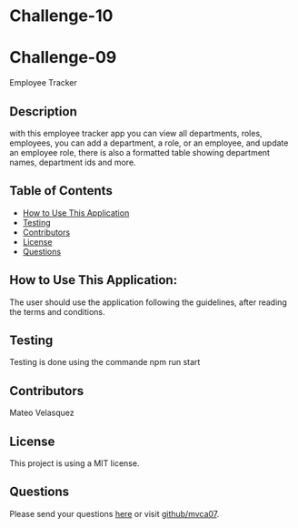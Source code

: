 # Challenge-10

# Challenge-09
Employee Tracker
  
  ## Description
  with this employee tracker app you can view all departments, roles, employees, you can add a department, a role, or an employee, and update an employee role, there is also a formatted table showing department names, department ids and more.
  
  ## Table of Contents
  * [How to Use This Application](#HowtoUseThisApplication)
  * [Testing](#testing) 
  * [Contributors](#contributors)
  * [License](#License)
  * [Questions](#questions)
  

  
  ## How to Use This Application:
  The user should use the application following the guidelines, after reading the terms and conditions.  
  
  ## Testing
  Testing is done using the commande npm run start
  
  ## Contributors
  Mateo Velasquez

  ## License
  This project is using a MIT license.
  
  ## Questions
  Please send your questions [here](mailto:mvca07@gmail.com?subject=[GitHub]%20Dev%20Connect) or visit [github/mvca07](https://github.com/mvca07).
